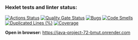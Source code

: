 ### Hexlet tests and linter status:
[![Actions Status](https://github.com/prvmjsky/java-project-72/actions/workflows/hexlet-check.yml/badge.svg)](https://github.com/prvmjsky/java-project-72/actions)
[![Quality Gate Status](https://sonarcloud.io/api/project_badges/measure?project=prvmjsky_java-project-72&metric=alert_status)](https://sonarcloud.io/summary/new_code?id=prvmjsky_java-project-72)
[![Bugs](https://sonarcloud.io/api/project_badges/measure?project=prvmjsky_java-project-72&metric=bugs)](https://sonarcloud.io/summary/new_code?id=prvmjsky_java-project-72)
[![Code Smells](https://sonarcloud.io/api/project_badges/measure?project=prvmjsky_java-project-72&metric=code_smells)](https://sonarcloud.io/summary/new_code?id=prvmjsky_java-project-72)
[![Duplicated Lines (%)](https://sonarcloud.io/api/project_badges/measure?project=prvmjsky_java-project-72&metric=duplicated_lines_density)](https://sonarcloud.io/summary/new_code?id=prvmjsky_java-project-72)
[![Coverage](https://sonarcloud.io/api/project_badges/measure?project=prvmjsky_java-project-72&metric=coverage)](https://sonarcloud.io/summary/new_code?id=prvmjsky_java-project-72)

**Open in browser:** https://java-project-72-bmut.onrender.com
